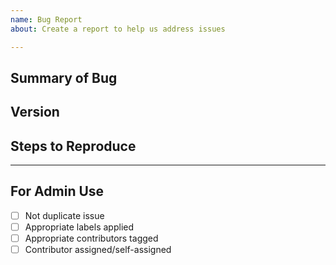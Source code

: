 ```yaml
---
name: Bug Report
about: Create a report to help us address issues

---
```


<!-- --------------------------------------------------------

Thank you for opening an issue.

Before submitting this request please review this template
and check for existing duplicate issues first.
 -------------------------------------------------------- -->


## Summary of Bug

<!-- Concisely describe the issue -->

## Version

<!-- git commit hash or release version -->

## Steps to Reproduce

<!-- What commands in order should someone run to reproduce your problem? -->

____

## For Admin Use

- [ ] Not duplicate issue
- [ ] Appropriate labels applied
- [ ] Appropriate contributors tagged
- [ ] Contributor assigned/self-assigned
